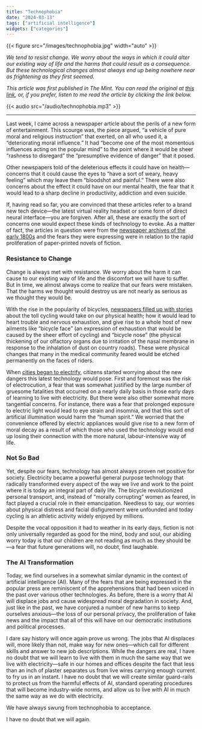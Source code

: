 ```yaml
---
title: "Technophobia"
date: "2024-03-13"
tags: ["artificial intelligence"]
widgets: ["categories"]
---
```


{{< figure src="/images/technophobia.jpg" width="auto" >}}

_We tend to resist change. We worry about the ways in which it could alter our existing way of life and the harms that could result as a consequence. But these technological changes almost always end up being nowhere near as frightening as they first seemed._

<!--more-->

_This article was first published in The Mint. You can read the original at [_this link_](https://www.livemint.com/opinion/online-views/fears-of-technological-change-are-vastly-exaggerated-11710257386158.html), or, if you prefer, listen to me read the article by clicking the link below._

{{< audio src="/audio/technophobia.mp3" >}}

---

Last week, I came across a newspaper article about the perils of a new form of entertainment. This scourge was, the piece argued, “a vehicle of pure moral and religious instruction” that exerted, on all who used it, a “deteriorating moral influence.” It had “become one of the most momentous influences acting on the popular mind” to the point where it would be sheer “rashness to disregard” the “presumptive evidence of danger” that it posed.

Other newspapers told of the deleterious effects it could have on health—concerns that it could cause the eyes to “have a sort of weary, heavy feeling” which may leave them “bloodshot and painful.” There were also concerns about the effect it could have on our mental health, the fear that it would lead to a sharp decline in productivity, addiction and even suicide.

If, having read so far, you are convinced that these articles refer to a brand new tech device—the latest virtual reality headset or some form of direct neural interface—you are forgiven. After all, these are exactly the sort of concerns one would expect these kinds of technology to evoke. As a matter of fact, the articles in question were from the [newspaper archives of the early 1800s](https://pessimistsarchive.org/list/novels/clippings) and the fears they were expressing were in relation to the rapid proliferation of paper-printed novels of fiction.

### Resistance to Change

Change is always met with resistance. We worry about the harm it can cause to our existing way of life and the discomfort we will have to suffer. But in time, we almost always come to realize that our fears were mistaken. That the harms we thought would destroy us are not nearly as serious as we thought they would be.

With the rise in the popularity of bicycles, [newspapers filled up with stories](https://pessimistsarchive.org/list/bicycle/clippings) about the toll cycling would take on our physical health; how it would lead to heart trouble and nervous exhaustion, and give rise to a whole host of new ailments like “bicycle face” (an expression of exhaustion that would be caused by the sheer effort of cycling) and “bicycle nose” (the physical thickening of our olfactory organs due to irritation of the nasal membrane in response to the inhalation of dust on country roads). These were physical changes that many in the medical community feared would be etched permanently on the faces of riders.

When [cities began to electrify](https://pessimistsarchive.org/list/electricity/clippings), citizens started worrying about the new dangers this latest technology would pose. First and foremost was the risk of electrocution, a fear that was somewhat justified by the large number of gruesome fatalities that occurred on a nearly daily basis in those early days of learning to live with electricity. But there were also other somewhat more tangential concerns. For instance, there was a fear that prolonged exposure to electric light would lead to eye strain and insomnia, and that this sort of artificial illumination would harm the “human spirit.” We worried that the convenience offered by electric appliances would give rise to a new form of moral decay as a result of which those who used the technology would end up losing their connection with the more natural, labour-intensive way of life.

### Not So Bad

Yet, despite our fears, technology has almost always proven net positive for society. Electricity became a powerful general purpose technology that radically transformed every aspect of the way we live and work to the point where it is today an integral part of daily life. The bicycle revolutionized personal transport, and, instead of “morally corrupting” women as feared, in fact played a crucial role in their emancipation. Needless to say, our worries about physical distress and facial disfigurement were unfounded and today cycling is an athletic activity widely enjoyed by millions.

Despite the vocal opposition it had to weather in its early days, fiction is not only universally regarded as good for the mind, body and soul, our abiding worry today is that our children are not reading as much as they should be—a fear that future generations will, no doubt, find laughable.

### The AI Transformation

Today, we find ourselves in a somewhat similar dynamic in the context of artificial intelligence (AI). Many of the fears that are being expressed in the popular press are reminiscent of the apprehensions that had been voiced in the past over various other technologies. As before, there is a worry that AI will displace jobs and cause widespread moral degradation in society. And, just like in the past, we have conjured a number of new harms to keep ourselves anxious—the loss of our personal privacy, the proliferation of fake news and the impact that all of this will have on our democratic institutions and political processes.

I dare say history will once again prove us wrong. The jobs that AI displaces will, more likely than not, make way for new ones—which call for different skills and answer to new job descriptions. While the dangers are real, I have no doubt that we will learn to live with them in much the same way that we live with electricity—safe in our homes and offices despite the fact that less than an inch of plaster separates us from live wires carrying enough current to fry us in an instant. I have no doubt that we will create similar guard-rails to protect us from the harmful effects of AI, standard operating procedures that will become industry-wide norms, and allow us to live with AI in much the same way as we do with electricity.

We have always swung from technophobia to acceptance. 

I have no doubt that we will again.

[def]: audio/technophobia.mp